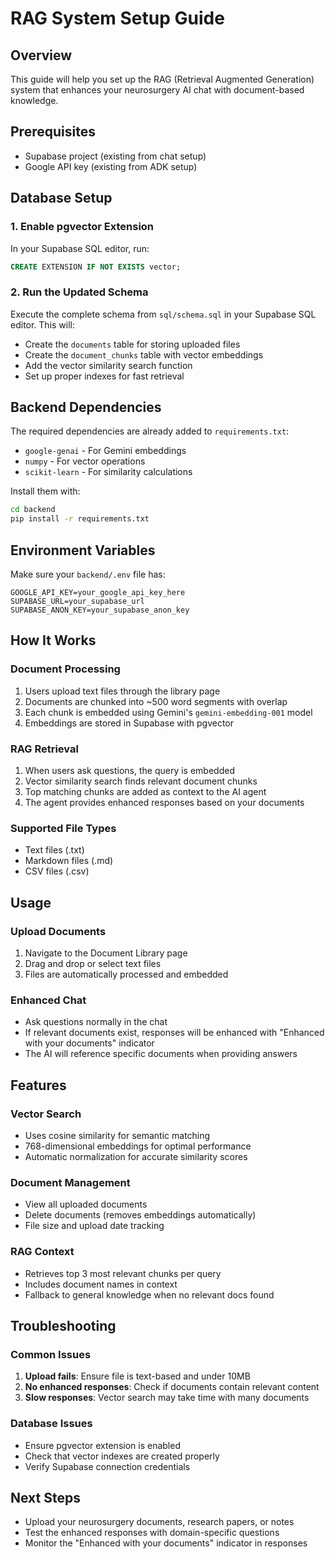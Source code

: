 # RAG System Setup Guide

## Overview
This guide will help you set up the RAG (Retrieval Augmented Generation) system that enhances your neurosurgery AI chat with document-based knowledge.

## Prerequisites
- Supabase project (existing from chat setup)
- Google API key (existing from ADK setup)

## Database Setup

### 1. Enable pgvector Extension
In your Supabase SQL editor, run:
```sql
CREATE EXTENSION IF NOT EXISTS vector;
```

### 2. Run the Updated Schema
Execute the complete schema from `sql/schema.sql` in your Supabase SQL editor. This will:
- Create the `documents` table for storing uploaded files
- Create the `document_chunks` table with vector embeddings
- Add the vector similarity search function
- Set up proper indexes for fast retrieval

## Backend Dependencies
The required dependencies are already added to `requirements.txt`:
- `google-genai` - For Gemini embeddings
- `numpy` - For vector operations
- `scikit-learn` - For similarity calculations

Install them with:
```bash
cd backend
pip install -r requirements.txt
```

## Environment Variables
Make sure your `backend/.env` file has:
```env
GOOGLE_API_KEY=your_google_api_key_here
SUPABASE_URL=your_supabase_url
SUPABASE_ANON_KEY=your_supabase_anon_key
```

## How It Works

### Document Processing
1. Users upload text files through the library page
2. Documents are chunked into ~500 word segments with overlap
3. Each chunk is embedded using Gemini's `gemini-embedding-001` model
4. Embeddings are stored in Supabase with pgvector

### RAG Retrieval
1. When users ask questions, the query is embedded
2. Vector similarity search finds relevant document chunks
3. Top matching chunks are added as context to the AI agent
4. The agent provides enhanced responses based on your documents

### Supported File Types
- Text files (.txt)
- Markdown files (.md)
- CSV files (.csv)

## Usage

### Upload Documents
1. Navigate to the Document Library page
2. Drag and drop or select text files
3. Files are automatically processed and embedded

### Enhanced Chat
- Ask questions normally in the chat
- If relevant documents exist, responses will be enhanced with "Enhanced with your documents" indicator
- The AI will reference specific documents when providing answers

## Features

### Vector Search
- Uses cosine similarity for semantic matching
- 768-dimensional embeddings for optimal performance
- Automatic normalization for accurate similarity scores

### Document Management
- View all uploaded documents
- Delete documents (removes embeddings automatically)
- File size and upload date tracking

### RAG Context
- Retrieves top 3 most relevant chunks per query
- Includes document names in context
- Fallback to general knowledge when no relevant docs found

## Troubleshooting

### Common Issues
1. **Upload fails**: Ensure file is text-based and under 10MB
2. **No enhanced responses**: Check if documents contain relevant content
3. **Slow responses**: Vector search may take time with many documents

### Database Issues
- Ensure pgvector extension is enabled
- Check that vector indexes are created properly
- Verify Supabase connection credentials

## Next Steps
- Upload your neurosurgery documents, research papers, or notes
- Test the enhanced responses with domain-specific questions
- Monitor the "Enhanced with your documents" indicator in responses